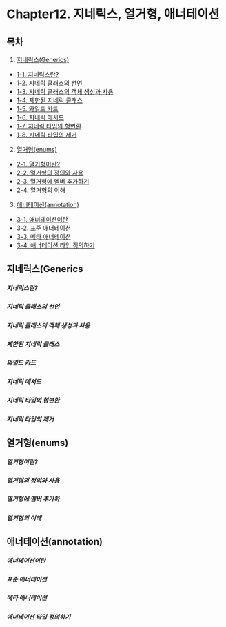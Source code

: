 # Chapter12. 지네릭스, 열거형, 애너테이션

## 목차
1. [지네릭스(Generics)]()
  - [1-1. 지네릭스란?]()
  - [1-2. 지네릭 클래스의 선언]()
  - [1-3. 지네릭 클래스의 객체 생성과 사용]()
  - [1-4. 제한된 지네릭 클래스]()
  - [1-5. 와일드 카드]()
  - [1-6. 지네릭 메서드]()
  - [1-7. 지네릭 타입의 형변환]()
  - [1-8. 지네릭 타입의 제거]()
2. [열거형(enums)]()
  - [2-1. 열거형이란? ]()
  - [2-2. 열거형의 정의와 사용]()
  - [2-3. 열거형에 멤버 추가하기]()
  - [2-4. 열거형의 이해]()
3. [애너테이션(annotation)]()
  - [3-1. 애너테이션이란]()
  - [3-2. 표준 애너테이션]()
  - [3-3. 메타 애너테이션]()
  - [3-4. 애너테이션 타입 정의하기]()

## 지네릭스(Generics

##### 지네릭스란?

##### 지네릭 클래스의 선언

##### 지네릭 클래스의 객체 생성과 사용

##### 제한된 지네릭 클래스

##### 와일드 카드

##### 지네릭 메서드

##### 지네릭 타입의 형변환

##### 지네릭 타입의 제거

## 열거형(enums)

##### 열거형이란?

##### 열거형의 정의와 사용

##### 열거형에 멤버 추가하

##### 열거형의 이해

## 애너테이션(annotation)

##### 애너테이션이란

##### 표준 애너테이션

##### 메타 애너테이션

##### 애너테이션 타입 정의하기


